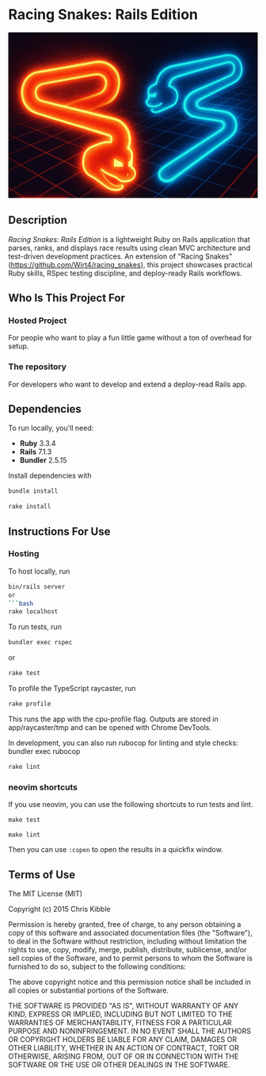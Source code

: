 # Racing Snakes: Rails Edition
<img src="/assets/readme_pic.jpg" alt="two snakes chasing each other on a grid" width="550" />

## Description
_Racing Snakes: Rails Edition_ is a lightweight Ruby on Rails application that parses, ranks, and displays race results using clean MVC architecture and test-driven development practices. An extension of "Racing Snakes"(https://github.com/Wirt4/racing_snakes), this project showcases practical Ruby skills, RSpec testing discipline, and deploy-ready Rails workflows.
## Who Is This Project For
### Hosted Project
For people who want to play a fun little game without a ton of overhead for setup.
### The repository
For developers who want to develop and extend a deploy-read Rails app.
## Dependencies
To run locally, you'll need:
- **Ruby** 3.3.4
- **Rails** 7.1.3
- **Bundler** 2.5.15

Install dependencies with 
```bash
bundle install
```
```bash
rake install
```
## Instructions For Use
### Hosting
To host locally, run
```bash
bin/rails server
or 
```bash
rake localhost
```

To run tests, run 
```bash
bundler exec rspec
```
or
```bash
rake test
```
To profile the TypeScript raycaster, run
```bash
rake profile
```
This runs the app with the cpu-profile flag. Outputs are stored in app/raycaster/tmp and can be opened with Chrome DevTools.

In development, you can also run rubocop for linting and style checks:
bundler exec rubocop
```bash
rake lint
```
### neovim shortcuts
If you use neovim, you can use the following shortcuts to run tests and lint.
```vim
make test
```
```vim
make lint
```

Then you can use `:copen` to open the results in a quickfix window.
## Terms of Use
The MIT License (MIT)

Copyright (c) 2015 Chris Kibble

Permission is hereby granted, free of charge, to any person obtaining a copy of this software and associated documentation files (the "Software"), to deal in the Software without restriction, including without limitation the rights to use, copy, modify, merge, publish, distribute, sublicense, and/or sell copies of the Software, and to permit persons to whom the Software is furnished to do so, subject to the following conditions:

The above copyright notice and this permission notice shall be included in all copies or substantial portions of the Software.

THE SOFTWARE IS PROVIDED "AS IS", WITHOUT WARRANTY OF ANY KIND, EXPRESS OR IMPLIED, INCLUDING BUT NOT LIMITED TO THE WARRANTIES OF MERCHANTABILITY, FITNESS FOR A PARTICULAR PURPOSE AND NONINFRINGEMENT. IN NO EVENT SHALL THE AUTHORS OR COPYRIGHT HOLDERS BE LIABLE FOR ANY CLAIM, DAMAGES OR OTHER LIABILITY, WHETHER IN AN ACTION OF CONTRACT, TORT OR OTHERWISE, ARISING FROM, OUT OF OR IN CONNECTION WITH THE SOFTWARE OR THE USE OR OTHER DEALINGS IN THE SOFTWARE.
